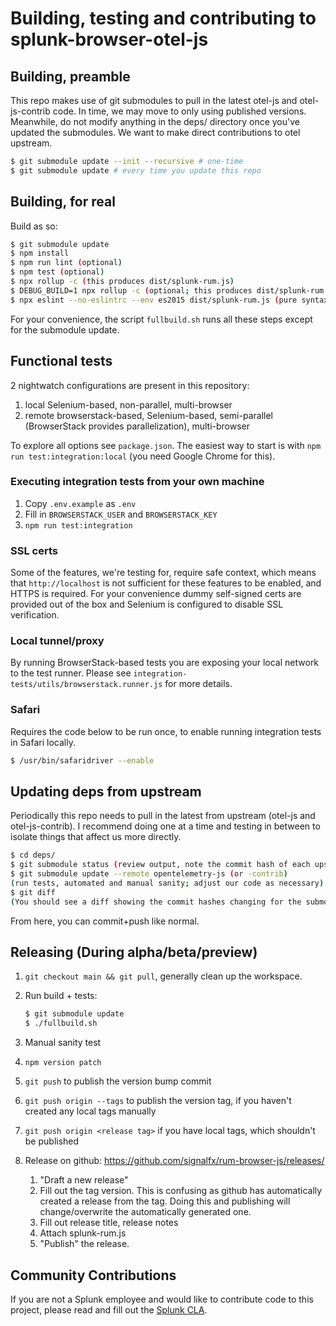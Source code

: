 # Building, testing and contributing to splunk-browser-otel-js
## Building, preamble
This repo makes use of git submodules to pull in the latest otel-js and otel-js-contrib code.  In time, we may move to only using
published versions.  Meanwhile, do not modify anything in the deps/ directory once you've updated the submodules.  We want to make
direct contributions to otel upstream.

```bash
$ git submodule update --init --recursive # one-time
$ git submodule update # every time you update this repo
```

## Building, for real
Build as so:

```bash
$ git submodule update
$ npm install
$ npm run lint (optional)
$ npm test (optional)
$ npx rollup -c (this produces dist/splunk-rum.js)
$ DEBUG_BUILD=1 npx rollup -c (optional; this produces dist/splunk-rum.debug.js)
$ npx eslint --no-eslintrc --env es2015 dist/splunk-rum.js (pure syntax check of dist script; optional)
```

For your convenience, the script `fullbuild.sh` runs all these steps except for the submodule update.

## Functional tests
2 nightwatch configurations are present in this repository:
1. local Selenium-based, non-parallel, multi-browser
1. remote browserstack-based, Selenium-based, semi-parallel (BrowserStack provides parallelization), multi-browser

To explore all options see `package.json`. The easiest way to start is with `npm run test:integration:local` (you need Google Chrome for this).

### Executing integration tests from your own machine
1. Copy `.env.example` as `.env`
1. Fill in `BROWSERSTACK_USER` and `BROWSERSTACK_KEY`
1. `npm run test:integration`

### SSL certs
Some of the features, we're testing for, require safe context, which means that `http://localhost` is not sufficient for these features to be enabled, and HTTPS is required. For your convenience dummy self-signed certs are provided out of the box and Selenium is configured to disable SSL verification.

### Local tunnel/proxy
By running BrowserStack-based tests you are exposing your local network to the test runner. Please see `integration-tests/utils/browserstack.runner.js` for more details.

### Safari
Requires the code below to be run once, to enable running integration tests in Safari locally.

```bash
$ /usr/bin/safaridriver --enable
```

## Updating deps from upstream

Periodically this repo needs to pull in the latest from upstream (otel-js and otel-js-contrib).  I recommend doing one at a time
and testing in between to isolate things that affect us more directly.

```bash
$ cd deps/
$ git submodule status (review output, note the commit hash of each upstream HEAD, compare to actual remote HEAD)
$ git submodule update --remote opentelemetry-js (or -contrib)
(run tests, automated and manual sanity; adjust our code as necessary).
$ git diff
(You should see a diff showing the commit hashes changing for the submodules)
```

From here, you can commit+push like normal.

## Releasing (During alpha/beta/preview)

1. `git checkout main && git pull`, generally clean up the workspace.
1. Run build + tests:

    ```bash
    $ git submodule update
    $ ./fullbuild.sh
    ```

1. Manual sanity test
1. `npm version patch`
1. `git push` to publish the version bump commit
1. `git push origin --tags` to publish the version tag, if you haven't created any local tags manually
1. `git push origin <release tag>` if you have local tags, which shouldn't be published
1. Release on github: <https://github.com/signalfx/rum-browser-js/releases/>
    1. "Draft a new release"
    1. Fill out the tag version.  This is confusing as github has automatically created a 
       release from the tag.  Doing this and publishing will change/overwrite the automatically
       generated one.
    1. Fill out release title, release notes
    1. Attach splunk-rum.js
    1. "Publish" the release.

## Community Contributions

If you are not a Splunk employee and would like to contribute code to this project, please read and fill out the
[Splunk CLA](https://www.splunk.com/en_us/form/contributions.html).
